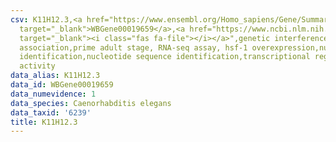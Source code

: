 ```yaml
---
csv: K11H12.3,<a href="https://www.ensembl.org/Homo_sapiens/Gene/Summary?db=core;g=WBGene00019659"
  target="_blank">WBGene00019659</a>,<a href="https://www.ncbi.nlm.nih.gov/pubmed/30894454"
  target="_blank"><i class="fas fa-file"></i></a>",genetic interference,functional
  association,prime adult stage, RNA-seq assay, hsf-1 overexpression,nucleotide sequence
  identification,nucleotide sequence identification,transcriptional regulation,up-regulates
  activity
data_alias: K11H12.3
data_id: WBGene00019659
data_numevidence: 1
data_species: Caenorhabditis elegans
data_taxid: '6239'
title: K11H12.3
---
```

